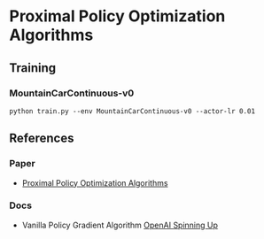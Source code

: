 # Proximal Policy Optimization Algorithms

## Training
### MountainCarContinuous-v0
`python train.py --env MountainCarContinuous-v0 --actor-lr 0.01`

## References
### Paper
- [Proximal Policy Optimization Algorithms](https://arxiv.org/abs/1707.06347)
### Docs
- Vanilla Policy Gradient Algorithm [OpenAI Spinning Up](https://spinningup.openai.com/en/latest/algorithms/vpg.html)
